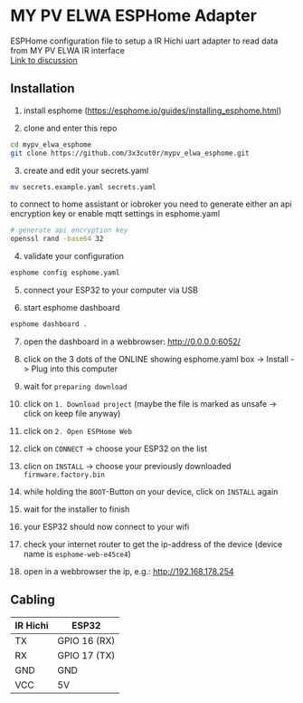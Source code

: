 # MY PV ELWA ESPHome Adapter

ESPHome configuration file to setup a IR Hichi uart adapter to read data from MY PV ELWA IR interface  
[Link to discussion](https://community.home-assistant.io/t/elwa-dc-read-uart-protocol-by-ir-hichi-with-esphome-how-to-get-into-seperate-variables/652873)

## Installation

1. install esphome (https://esphome.io/guides/installing_esphome.html)

2. clone and enter this repo

```bash
cd mypv_elwa_esphome
git clone https://github.com/3x3cut0r/mypv_elwa_esphome.git
```

3. create and edit your secrets.yaml

```bash
mv secrets.example.yaml secrets.yaml
```

to connect to home assistant or iobroker you need to generate either an api encryption key or enable mqtt settings in esphome.yaml

```bash
# generate api encryption key
openssl rand -base64 32
```

4. validate your configuration

```bash
esphome config esphome.yaml
```

5. connect your ESP32 to your computer via USB

6. start esphome dashboard

```bash
esphome dashboard .
```

7. open the dashboard in a webbrowser: http://0.0.0.0:6052/

8. click on the 3 dots of the ONLINE showing esphome.yaml box -> Install -> Plug into this computer

9. wait for `preparing download`

10. click on `1. Download project` (maybe the file is marked as unsafe -> click on keep file anyway)

11. click on `2. Open ESPHome Web`

12. click on `CONNECT` -> choose your ESP32 on the list

13. clicn on `INSTALL` -> choose your previously downloaded `firmware.factory.bin`

14. while holding the `BOOT`-Button on your device, click on `INSTALL` again

15. wait for the installer to finish

16. your ESP32 should now connect to your wifi

17. check your internet router to get the ip-address of the device (device name is `esphome-web-e45ce4`)

18. open in a webbrowser the ip, e.g.: http://192.168.178.254

## Cabling

| **IR Hichi** | **ESP32**    |
| ------------ | ------------ |
| TX           | GPIO 16 (RX) |
| RX           | GPIO 17 (TX) |
| GND          | GND          |
| VCC          | 5V           |
